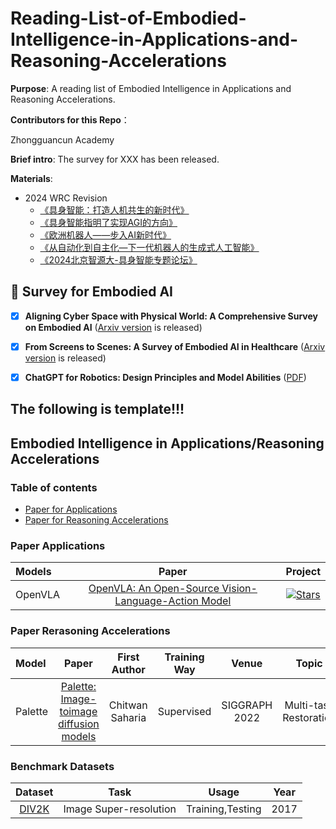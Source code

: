 # Reading-List-of-Embodied-Intelligence-in-Applications-and-Reasoning-Accelerations

**Purpose**: A reading list of Embodied Intelligence in Applications and Reasoning Accelerations.

**Contributors for this Repo**：

Zhongguancun Academy

**Brief intro**: The survey for XXX has been released.

**Materials**:

- 2024 WRC Revision
  + [《具身智能：打造人机共生的新时代》](https://www.bilibili.com/video/BV1qKPyeHEar)
  + [《具身智能指明了实现AGI的方向》](https://www.bilibili.com/video/BV1dtPCe7E1L)
  + [《欧洲机器人——步入AI新时代》](https://www.bilibili.com/video/BV1GXPkeGEU1)
  + [《从自动化到自主化—下一代机器人的生成式人工智能》](https://www.bilibili.com/video/BV15pfbYoEsr)
  + [《2024北京智源大-具身智能专题论坛》](https://www.bilibili.com/video/BV1Zx4y147os)



## 🌟 Survey for Embodied AI
- [x] **Aligning Cyber Space with Physical World: A Comprehensive Survey on Embodied AI** ([Arxiv version](https://arxiv.org/pdf/2407.06886.pdf) is released)
- [x] **From Screens to Scenes: A Survey of Embodied AI in Healthcare** ([Arxiv version](https://arxiv.org/abs/2501.07468.pdf) is released)
- [x] **ChatGPT for Robotics: Design Principles and Model Abilities** ([PDF](https://www.microsoft.com/en-us/research/uploads/prod/2023/02/ChatGPT___Robotics.pdf))



## The following is template!!!
## Embodied Intelligence in Applications/Reasoning Accelerations 
### Table of contents
<!-- - [Survey paper](#survey-paper)
- [Table of contents](#table-of-contents) -->
- [Paper for Applications](#paper-applications)
- [Paper for Reasoning Accelerations](#paper-reasoning-accelerations)
  <!-- - [Recommended Datasets](#recommended-datasets)
  - [All Datasets](#all-datasets) -->

### Paper Applications <a name="paper-applications"></a>
|Models| Paper | Project |
| :-- | :--: | :--: |
|OpenVLA| [OpenVLA: An Open-Source Vision-Language-Action Model](https://arxiv.org/abs/2406.09246) | [![Stars](https://img.shields.io/github/stars/openvla/openvla.svg?style=social&label=Star)](https://github.com/openvla/openvla) |

### Paper Rerasoning Accelerations <a name="paper-reasoning-accelerations"></a>
| Model | Paper | First Author | Training Way | Venue | Topic | Project |
| :--- | :---: | :---: | :--: | :--: |:--: | :--: |
|Palette| [Palette: Image-toimage diffusion models](https://arxiv.org/abs/2111.05826) | Chitwan Saharia | Supervised | SIGGRAPH 2022 | Multi-task Restoration | [![Stars](https://img.shields.io/github/stars/Janspiry/Palette-Image-to-Image-Diffusion-Models.svg?style=social&label=Star)](https://github.com/Janspiry/Palette-Image-to-Image-Diffusion-Models) |

### Benchmark Datasets
|Dataset|Task|Usage|Year|
|:----:|:----:|:----:|:----:|
|[DIV2K](https://data.vision.ee.ethz.ch/cvl/DIV2K)|Image Super-resolution|Training,Testing|2017|
